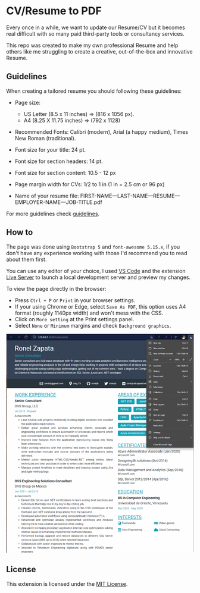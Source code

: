 # CV/Resume to PDF

Every once in a while, we want to update our Resume/CV but it becomes real difficult with so many paid third-party tools or consultancy services.

This repo was created to make my own professional Resume and help others like me struggling to create a creative, out-of-the-box and innovative Resume.

## Guidelines

When creating a tailored resume you should following these guidelines:

* Page size:
    * US Letter (8.5 x 11 inches) => (816 x 1056 px).
    * A4 (8.25 X 11.75 inches) => (792 x 1128)

* Recommended Fonts: Calibri (modern), Arial (a happy medium), Times New Roman (traditional).

* Font size for your title: 24 pt.

* Font size for section headers: 14 pt.

* Font size for section content: 10.5 - 12 px

* Page margin width for CVs: 1/2 to 1 in (1 in = 2.5 cm or 96 px)

* Name of your resume file: FIRST-NAME—LAST-NAME—RESUME—EMPLOYER-NAME—JOB-TITLE.pdf

For more guidelines check [guidelines](ApplicantTrackingSystem%20guidelines.pdf).

## How to

The page was done using `Bootstrap 5` and `font-awesome 5.15.x`, if you don't have any experience working with those I'd recommend you to read about them first.

You can use any editor of your choice, I used [VS Code](https://code.visualstudio.com/) and the extension [Live Server](https://marketplace.visualstudio.com/items?itemName=ritwickdey.LiveServer) to launch a local development server and preview my changes.

To view the page directly in the browser:

* Press `Ctrl + P` or `Print` in your browser settings.
* If your using Chrome or Edge, select `Save As PDF`, this option uses A4 format (roughly 1140px width) and won't mess with the CSS.
* Click on `More setting` at the Print settings panel.
* Select `None` or `Minimum` margins and check `Background graphics`.

![How to print page to PDF](how-to-print-PDF.gif)

## License

This extension is licensed under the [MIT License](https://github.com/ronelzb/cv_htmltopdf/blob/master/LICENSE).
